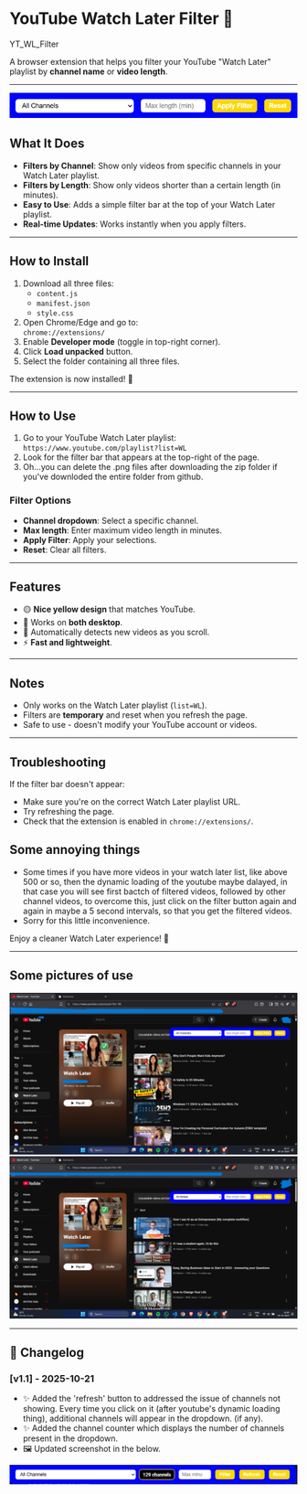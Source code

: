 # YouTube Watch Later Filter 🎥

YT_WL_Filter

A browser extension that helps you filter your YouTube "Watch Later" playlist by **channel name** or **video length**.

---

![alt text](1.png)

## What It Does

- **Filters by Channel**: Show only videos from specific channels in your Watch Later playlist.  
- **Filters by Length**: Show only videos shorter than a certain length (in minutes).  
- **Easy to Use**: Adds a simple filter bar at the top of your Watch Later playlist.  
- **Real-time Updates**: Works instantly when you apply filters.  

---

## How to Install

1. Download all three files:
   - `content.js`
   - `manifest.json`
   - `style.css`
2. Open Chrome/Edge and go to:  
`chrome://extensions/`
3. Enable **Developer mode** (toggle in top-right corner).  
4. Click **Load unpacked** button.  
5. Select the folder containing all three files.  

The extension is now installed! 🎉

---

## How to Use

1. Go to your YouTube Watch Later playlist:  
`https://www.youtube.com/playlist?list=WL`
2. Look for the filter bar that appears at the top-right of the page.
3. Oh...you can delete the .png files after downloading the zip folder if you've downloded the entire folder from github.  

### Filter Options

- **Channel dropdown**: Select a specific channel.  
- **Max length**: Enter maximum video length in minutes.  
- **Apply Filter**: Apply your selections.  
- **Reset**: Clear all filters.  

---

## Features

- 🟡 **Nice yellow design** that matches YouTube.  
- 📱 Works on **both desktop**.  
- 🔄 Automatically detects new videos as you scroll.  
- ⚡ **Fast and lightweight**.  

---

## Notes

- Only works on the Watch Later playlist (`list=WL`).  
- Filters are **temporary** and reset when you refresh the page.  
- Safe to use - doesn't modify your YouTube account or videos.  

---

## Troubleshooting

If the filter bar doesn't appear:  

- Make sure you're on the correct Watch Later playlist URL.  
- Try refreshing the page.  
- Check that the extension is enabled in `chrome://extensions/`.  

## Some annoying things

- Some times if you have more videos in your watch later list, like above 500 or so, then the dynamic loading of the youtube maybe dalayed, in that case you will see first bactch of filtered videos, followed by other channel videos, to overcome this, just click on the filter button again and again in maybe a 5 second intervals, so that you get the filtered videos.
- Sorry for this little inconvenience.

Enjoy a cleaner Watch Later experience! 🚀

---

## Some pictures of use

![alt text](<Screenshot 1(575).png>)
![alt text](<Screenshot 2 (576).png>)

---

## 📝 Changelog

### [v1.1] - 2025-10-21
- ✨ Added the 'refresh' button to addressed the issue of channels not showing. Every time you click on it (after youtube's dynamic loading thing), additional channels will appear in the dropdown. (if any).
- ✨ Added the channel counter which displays the number of channels present in the dropdown.
- 🖼️ Updated screenshot in the below.  


![alt text](<1.1.png>)

